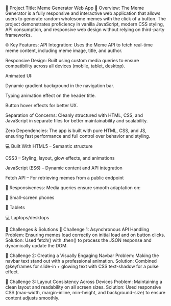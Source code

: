 🎯 Project Title: Meme Generator Web App
🔧 Overview:
The Meme Generator is a fully responsive and interactive web application that allows users to generate random wholesome memes with the click of a button. The project demonstrates proficiency in vanilla JavaScript, modern CSS styling, API consumption, and responsive web design without relying on third-party frameworks.

🌐 Key Features:
API Integration: Uses the Meme API to fetch real-time meme content, including meme image, title, and author.

Responsive Design: Built using custom media queries to ensure compatibility across all devices (mobile, tablet, desktop).

Animated UI:

Dynamic gradient background in the navigation bar.

Typing animation effect on the header title.

Button hover effects for better UX.

Separation of Concerns: Cleanly structured with HTML, CSS, and JavaScript in separate files for better maintainability and scalability.

Zero Dependencies: The app is built with pure HTML, CSS, and JS, ensuring fast performance and full control over behavior and styling.

💻 Built With
HTML5 – Semantic structure

CSS3 – Styling, layout, glow effects, and animations

JavaScript (ES6) – Dynamic content and API integration

Fetch API – For retrieving memes from a public endpoint

📱 Responsiveness:
Media queries ensure smooth adaptation on:

📲 Small-screen phones

📱 Tablets

💻 Laptops/desktops

🧠 Challenges & Solutions
🔧 Challenge 1: Asynchronous API Handling
Problem: Ensuring memes load correctly on initial load and on button clicks.
Solution: Used fetch() with .then() to process the JSON response and dynamically update the DOM.

🎨 Challenge 2: Creating a Visually Engaging Navbar
Problem: Making the navbar text stand out with a professional animation.
Solution: Combined @keyframes for slide-in + glowing text with CSS text-shadow for a pulse effect.

📐 Challenge 3: Layout Consistency Across Devices
Problem: Maintaining a clean layout and readability on all screen sizes.
Solution: Used responsive CSS (max-width, margin-inline, min-height, and background-size) to ensure content adjusts smoothly.

